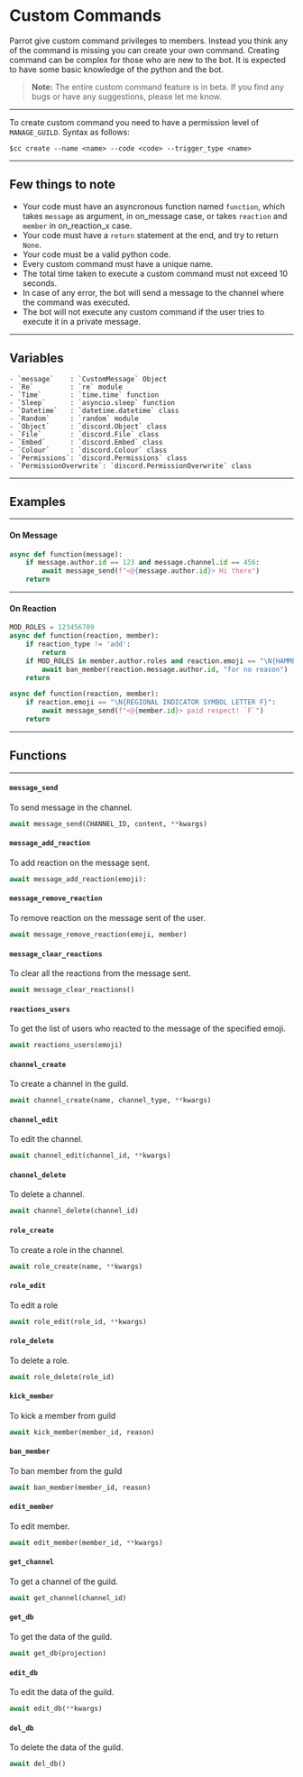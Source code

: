 # Custom Commands

Parrot give custom command privileges to members. Instead you think any of the command is missing you can create your own command. Creating command can be complex for those who are new to the bot. It is expected to have some basic knowledge of the python and the bot.

> **Note:** The entire custom command feature is in beta. If you find any bugs or have any suggestions, please let me know.

---

To create custom command you need to have a permission level of `MANAGE_GUILD`. Syntax as follows:

```
$cc create --name <name> --code <code> --trigger_type <name>
```

---

## Few things to note

- Your code must have an asyncronous function named `function`, which takes `message` as argument, in on_message case, or takes `reaction` and `member` in on_reaction_x case.
- Your code must have a `return` statement at the end, and try to return `None`.
- Your code must be a valid python code.
- Every custom command must have a unique name.
- The total time taken to execute a custom command must not exceed 10 seconds.
- In case of any error, the bot will send a message to the channel where the command was executed.
- The bot will not execute any custom command if the user tries to execute it in a private message.

---

## Variables

    - `message`    : `CustomMessage` Object
    - `Re`         : `re` module
    - `Time`       : `time.time` function
    - `Sleep`      : `asyncio.sleep` function
    - `Datetime`   : `datetime.datetime` class
    - `Random`     : `random` module
    - `Object`     : `discord.Object` class
    - `File`       : `discord.File` class
    - `Embed`      : `discord.Embed` class
    - `Colour`     : `discord.Colour` class
    - `Permissions`: `discord.Permissions` class
    - `PermissionOverwrite`: `discord.PermissionOverwrite` class

---

## Examples

---

#### On Message

```python
async def function(message):
    if message.author.id == 123 and message.channel.id == 456:
        await message_send(f"<@{message.author.id}> Hi there")
    return
```

---

#### On Reaction

```python
MOD_ROLES = 123456789
async def function(reaction, member):
    if reaction_type != 'add':
        return
    if MOD_ROLES in member.author.roles and reaction.emoji == "\N{HAMMER}":
        await ban_member(reaction.message.author.id, "for no reason")
    return
```
```python
async def function(reaction, member):
    if reaction.emoji == "\N{REGIONAL INDICATOR SYMBOL LETTER F}":
        await message_send(f"<@{member.id}> paid respect! `F`")
    return
```

---

## Functions

---

#### `message_send`

To send message in the channel.

```python
await message_send(CHANNEL_ID, content, **kwargs)
```

#### `message_add_reaction`

To add reaction on the message sent.

```python
await message_add_reaction(emoji):
```

#### `message_remove_reaction`

To remove reaction on the message sent of the user.

```python
await message_remove_reaction(emoji, member)
```

#### `message_clear_reactions`

To clear all the reactions from the message sent.

```python
await message_clear_reactions()
```

#### `reactions_users`

To get the list of users who reacted to the message of the specified emoji.

```python
await reactions_users(emoji)
```

#### `channel_create`

To create a channel in the guild.

```python
await channel_create(name, channel_type, **kwargs)
```

#### `channel_edit`

To edit the channel.

```python
await channel_edit(channel_id, **kwargs)
```

#### `channel_delete`

To delete a channel.

```python
await channel_delete(channel_id)
```

#### `role_create`

To create a role in the channel.

```python
await role_create(name, **kwargs)
```

#### `role_edit`

To edit a role 

```python
await role_edit(role_id, **kwargs)
```

#### `role_delete`

To delete a role.

```python
await role_delete(role_id)
```

#### `kick_member`

To kick a member from guild

```python
await kick_member(member_id, reason)
```

#### `ban_member`

To ban member from the guild

```python
await ban_member(member_id, reason)
```

#### `edit_member`

To edit member.

```python
await edit_member(member_id, **kwargs)
```

#### `get_channel`

To get a channel of the guild.

```python
await get_channel(channel_id)
```

#### `get_db`

To get the data of the guild.

```python
await get_db(projection)
```

#### `edit_db`

To edit the data of the guild.

```python
await edit_db(**kwargs)
```

#### `del_db`

To delete the data of the guild.

```python
await del_db()
```
